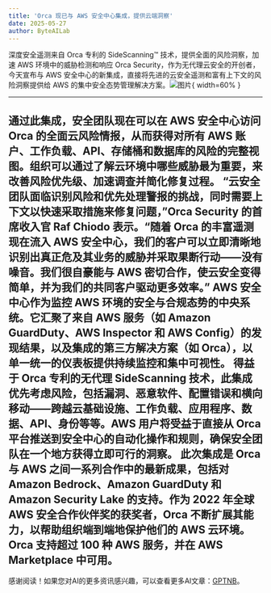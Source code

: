 ```yaml
---
title: 'Orca 现已与 AWS 安全中心集成，提供云端洞察'
date: 2025-05-27
author: ByteAILab
---
```


深度安全遥测来自 Orca 专利的 SideScanning™ 技术，提供全面的风险洞察，加速 AWS 环境中的威胁检测和响应
Orca Security，作为无代理云安全的开创者，今天宣布与 AWS 安全中心的新集成，直接将先进的云安全遥测和富有上下文的风险洞察提供给 AWS 的集中安全态势管理解决方案。![图片](https://ai-techpark.com/wp-content/uploads/Orca-Security-1.jpg){ width=60% }

---

通过此集成，安全团队现在可以在 AWS 安全中心访问 Orca 的全面云风险情报，从而获得对所有 AWS 账户、工作负载、API、存储桶和数据库的风险的完整视图。组织可以通过了解云环境中哪些威胁最为重要，来改善风险优先级、加速调查并简化修复过程。
“云安全团队面临识别风险和优先处理警报的挑战，同时需要上下文以快速采取措施来修复问题，”Orca Security 的首席收入官 Raf Chiodo 表示。“随着 Orca 的丰富遥测现在流入 AWS 安全中心，我们的客户可以立即清晰地识别出真正危及其业务的威胁并采取果断行动——没有噪音。我们很自豪能与 AWS 密切合作，使云安全变得简单，并为我们的共同客户驱动更多效率。”
AWS 安全中心作为监控 AWS 环境的安全与合规态势的中央系统。它汇聚了来自 AWS 服务（如 Amazon GuardDuty、AWS Inspector 和 AWS Config）的发现结果，以及集成的第三方解决方案（如 Orca），以单一统一的仪表板提供持续监控和集中可视性。
得益于 Orca 专利的无代理 SideScanning 技术，此集成优先考虑风险，包括漏洞、恶意软件、配置错误和横向移动——跨越云基础设施、工作负载、应用程序、数据、API、身份等等。AWS 用户将受益于直接从 Orca 平台推送到安全中心的自动化操作和规则，确保安全团队在一个地方获得立即可行的洞察。
此次集成是 Orca 与 AWS 之间一系列合作中的最新成果，包括对 Amazon Bedrock、Amazon GuardDuty 和 Amazon Security Lake 的支持。作为 2022 年全球 AWS 安全合作伙伴奖的获奖者，Orca 不断扩展其能力，以帮助组织端到端地保护他们的 AWS 云环境。
Orca 支持超过 100 种 AWS 服务，并在 AWS Marketplace 中可用。
---
感谢阅读！如果您对AI的更多资讯感兴趣，可以查看更多AI文章：[GPTNB](https://gptnb.com)。